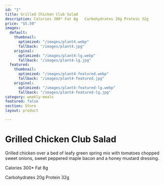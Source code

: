 ```yaml
---
id: "1"
title: Grilled Chicken Club Salad
description: Calories 300* Fat 8g   Carbohydrates 20g Protein 32g
price: "$5.50"
images:
  default:
    thumbnail:
      optimized: "/images/plant4.webp"
      fallback: "/images/plant4.jpg"
    original:
      optimized: "/images/plant4-lg.webp"
      fallback: "/images/plant4-lg.jpg"
  featured:
    thumbnail:
      optimized: "/images/plant4-featured.webp"
      fallback: "/images/plant4-featured.jpg"
    original:
      optimized: "/images/plant4-featured-lg.webp"
      fallback: "/images/plant4-featured-lg.jpg"
category: weekly-meals
featured: false
section: Store
layout: product

---
```

# Grilled Chicken Club Salad

Grilled chicken over a bed of leafy green spring mix with tomatoes chopped sweet onions, sweet peppered maple bacon and a honey mustard dressing. 

Calories 300* Fat 8g

Carbohydrates 20g Protein 32g